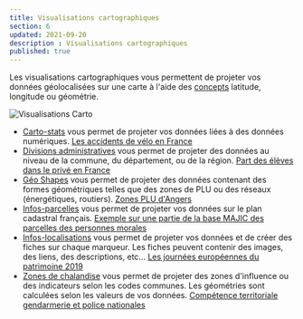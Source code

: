 ```yaml
---
title: Visualisations cartographiques
section: 6
updated: 2021-09-20
description : Visualisations cartographiques
published: true
---
```


Les visualisations cartographiques vous permettent de projeter vos données géolocalisées sur une carte à l'aide des [concepts](./user-guide-backoffice/concept) latitude, longitude ou géométrie.

![Visualisations Carto](./images/user-guide-backoffice/visu-carto.jpg)

* [Carto-stats](./user-guide-backoffice/carto-stats) vous permet de projeter vos données liées à des données numériques. [Les accidents de vélo en France](https://opendata.koumoul.com/reuses/cartographie-des-accidents-de-velo)
* [Divisions administratives](./user-guide-backoffice/div-admin) vous permet de projeter des données au niveau de la commune, du département, ou de la région. [Part des élèves dans le privé en France](https://opendata.koumoul.com/reuses/ratio-public-prive-du-nombre-d'eleves-dans-les-ecoles-par-commune)
* [Géo Shapes](./user-guide-backoffice/geo-shapes) vous permet de projeter des données contenant des formes géométriques telles que des zones de PLU ou des réseaux (énergétiques, routiers). [Zones PLU d'Angers](https://opendata.koumoul.com/reuses/plu-zone-urba-angers-loire-metropole)
* [Infos-parcelles](./user-guide-backoffice/infos-parcelles) vous permet de projeter vos données sur le plan cadastral français. [Exemple sur une partie de la base MAJIC des parcelles des personnes morales](https://opendata.koumoul.com/reuses/carte-des-parcelles-des-personnes-morales-majic)
* [Infos-localisations](./user-guide-backoffice/infos-localisations) vous permet de projeter vos données et de créer des fiches sur chaque marqueur. Les fiches peuvent contenir des images, des liens, des descriptions, etc... [Les journées européennes du patrimoine 2019](https://opendata.koumoul.com/reuses/carte-des-evenements-des-journees-europeennes-du-patrimoine-en-france-2019)
* [Zones de chalandise](./user-guide-backoffice/catchment-area) vous permet de projeter des zones d'influence ou des indicateurs selon les codes communes. Les géométries sont calculées selon les valeurs de vos données. [Compétence territoriale gendarmerie et police nationales](https://opendata.koumoul.com/reuses/competence-territoriale-gendarmerie-et-police-nationales)
